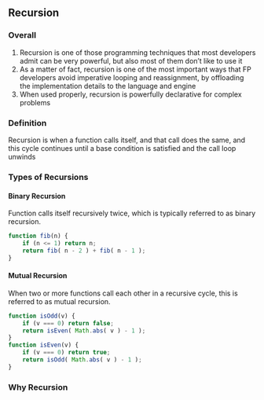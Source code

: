 <!--
 * @Author: your name
 * @Date: 2020-07-03 19:43:22
 * @LastEditTime: 2020-07-03 19:52:47
 * @LastEditors: Please set LastEditors
 * @Description: In User Settings Edit
 * @FilePath: /functional-light-javascript-study-notes/CH08/README.md
--> 

## Recursion

### Overall
1. Recursion is one of those programming techniques that most developers admit can be very powerful, but also most of them don’t like to use it
2. As a matter of fact, recursion is one of the most important ways that FP developers avoid imperative looping and reassignment, by offloading the implementation details to the language and engine
3. When used properly, recursion is powerfully declarative for complex problems

### Definition
Recursion is when a function calls itself, and that call does the same, and this cycle
continues until a base condition is satisfied and the call loop unwinds

### Types of Recursions

#### Binary Recursion
Function calls itself recursively twice, which is typically referred to as binary recursion.
~~~javascript
function fib(n) {
    if (n <= 1) return n;
    return fib( n - 2 ) + fib( n - 1 );
}
~~~

#### Mutual Recursion
When two or more functions call each other in a recursive cycle, this is referred to as mutual recursion.
~~~javascript
function isOdd(v) {
    if (v === 0) return false;
    return isEven( Math.abs( v ) - 1 );
}
function isEven(v) {
    if (v === 0) return true;
    return isOdd( Math.abs( v ) - 1 );
}
~~~

### Why Recursion

